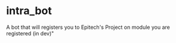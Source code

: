 # intra_bot
A bot that will registers you to Epitech's Project on module you are registered (in dev)"
